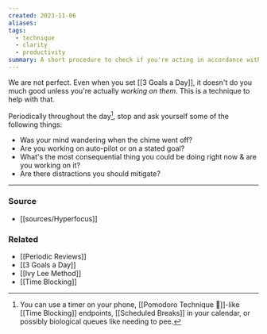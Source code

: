 ```yaml
---
created: 2023-11-06
aliases: 
tags:
  - technique
  - clarity
  - productivity
summary: A short procedure to check if you're acting in accordance with your intentions.
---
```

We are not perfect. Even when you set [[3 Goals a Day]], it doesn't do you much good unless you're actually *working on them*. This is a technique to help with that.

Periodically throughout the day[^1], stop and ask yourself some of the following things:

- Was your mind wandering when the chime went off?
- Are you working on auto-pilot or on a stated goal?
- What's the most consequential thing you could be doing right now & are you working on it?
- Are there distractions you should mitigate?

[^1]: You can use a timer on your phone, [[Pomodoro Technique 🍅]]-like [[Time Blocking]] endpoints, [[Scheduled Breaks]] in your calendar, or possibly biological queues like needing to pee. 

****
### Source
- [[sources/Hyperfocus]]

### Related
- [[Periodic Reviews]]
- [[3 Goals a Day]]
- [[Ivy Lee Method]]
- [[Time Blocking]]